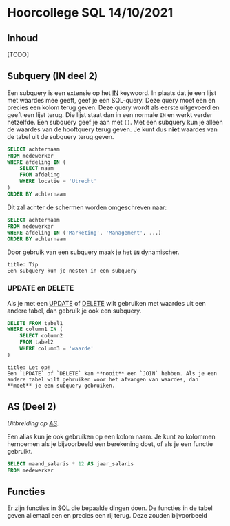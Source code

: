 # Hoorcollege SQL 14/10/2021

## Inhoud

[TODO]

## Subquery (IN deel 2)

Een subquery is een extensie op het [IN](week39/SQL-2021-09-30-H.md#IN) keywoord. In plaats dat je een lijst met waardes mee geeft, geef je een SQL-query. Deze query moet een en precies een kolom terug geven. Deze query wordt als eerste uitgevoerd en geeft een lijst terug. Die lijst staat dan in een normale `IN` en werkt verder hetzelfde. Een subquery geef je aan met `()`. Met een subquery kun je alleen de waardes van de hooftquery terug geven. Je kunt dus **niet** waardes van de tabel uit de subquery terug geven.

```sql
SELECT achternaam
FROM medewerker
WHERE afdeling IN (
	SELECT naam
	FROM afdeling
	WHERE locatie = 'Utrecht'
)
ORDER BY achternaam
```

Dit zal achter de schermen worden omgeschreven naar:

```sql
SELECT achternaam
FROM medewerker
WHERE afdeling IN ('Marketing', 'Management', ...)
ORDER BY achternaam
```

Door gebruik van een subquery maak je het `IN` dynamischer.

```ad-info
title: Tip
Een subquery kun je nesten in een subquery
```

### UPDATE en DELETE

Als je met een [UPDATE](week38/SQL-2021-09-22-H.md#UPDATE) of [DELETE](week38/SQL-2021-09-22-H.md#DELETE) wilt gebruiken met waardes uit een andere tabel, dan gebruik je ook een subquery.

```sql
DELETE FROM tabel1
WHERE column1 IN (
	SELECT column2
	FROM tabel2
	WHERE column3 = 'waarde'
)
```

```ad-warning
title: Let op!
Een `UPDATE` of `DELETE` kan **nooit** een `JOIN` hebben. Als je een andere tabel wilt gebruiken voor het afvangen van waardes, dan **moet** je een subquery gebruiken.
```

## AS (Deel 2)

*Uitbreiding op [AS](week39/SQL-2021-09-30-H.md#AS).*

Een alias kun je ook gebruiken op een kolom naam. Je kunt zo kolommen hernoemen als je bijvoorbeeld een berekening doet, of als je een functie gebruikt.

```sql
SELECT maand_salaris * 12 AS jaar_salaris
FROM medewerker
```

## Functies

Er zijn functies in SQL die bepaalde dingen doen. De functies in de tabel geven allemaal een en precies een rij terug. Deze zouden bijvoorbeeld 